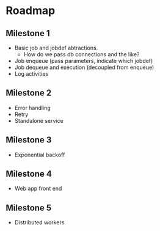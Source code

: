 
# Roadmap


##  Milestone 1

* Basic job and jobdef abtractions.
  - How do we pass db connections and the like?
* Job enqueue (pass parameters, indicate which jobdef)
* Job dequeue and execution (decoupled from enqueue)
* Log activities

## Milestone 2

* Error handling
* Retry 
* Standalone service

## Milestone 3

* Exponential backoff

## Milestone 4

* Web app front end

## Milestone 5

* Distributed workers


